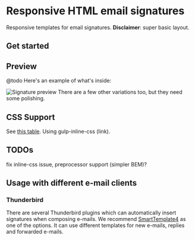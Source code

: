 # Responsive HTML email signatures
Responsive templates for email signatures.
**Disclaimer**: super basic layout.

## Get started

## Preview
@todo
Here's an example of what's inside:

![Signature preview](http://danmind.ru/img/fadeit-sign.png)
There are a few other variations too, but they need some polishing.


## CSS Support
See [this table](https://www.campaignmonitor.com/css/). Using gulp-inline-css (link).


## TODOs
fix inline-css issue, preprocessor support (simpler BEM)?


## Usage with different e-mail clients

### Thunderbird
There are several Thunderbird plugins which can automatically insert signatures when composing e-mails. We recommend [SmartTemplate4](https://addons.mozilla.org/en-us/thunderbird/addon/smarttemplate4) as one of the options. It can use different templates for new e-mails, replies and forwarded e-mails.
